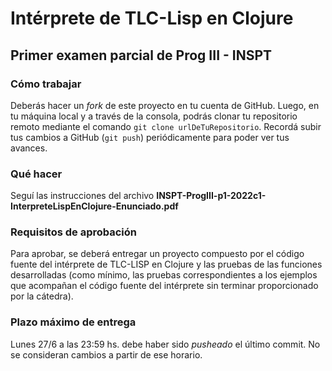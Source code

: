 # Intérprete de TLC-Lisp en Clojure
## Primer examen parcial de Prog III - INSPT
### Cómo trabajar
Deberás hacer un *fork* de este proyecto en tu cuenta de GitHub. Luego, en tu máquina local y a través de la consola, podrás clonar tu repositorio remoto mediante el comando `git clone urlDeTuRepositorio`. Recordá subir tus cambios a GitHub (`git push`) periódicamente para poder ver tus avances.
### Qué hacer
Seguí las instrucciones del archivo **INSPT-ProgIII-p1-2022c1-InterpreteLispEnClojure-Enunciado.pdf**
### Requisitos de aprobación
Para aprobar, se deberá entregar un proyecto compuesto por el código fuente del intérprete de TLC-LISP en Clojure y las pruebas de las funciones desarrolladas (como mínimo, las pruebas correspondientes a los ejemplos que acompañan el código fuente del intérprete sin terminar proporcionado por la cátedra).
### Plazo máximo de entrega
Lunes 27/6 a las 23:59 hs. debe haber sido *pusheado* el último commit. No se consideran cambios a partir de ese horario.